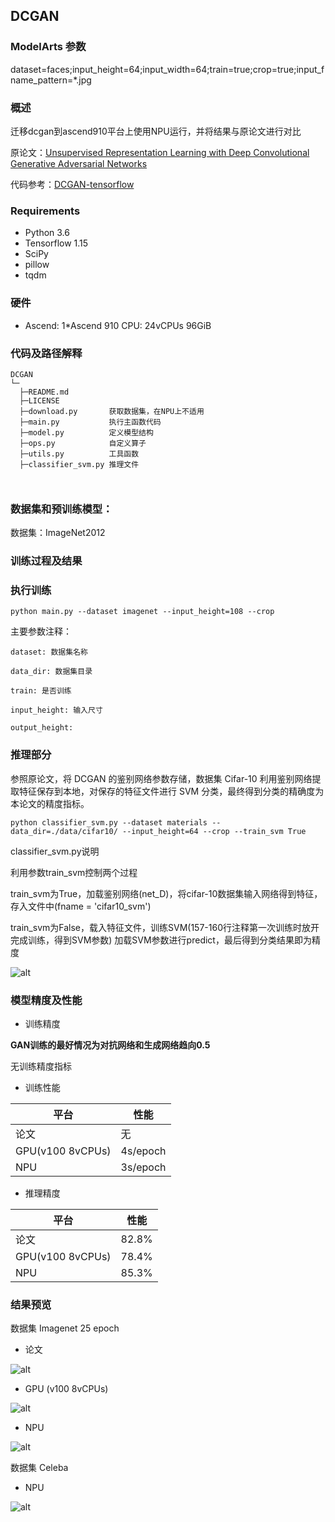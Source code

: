 ## DCGAN

### ModelArts 参数
dataset=faces;input_height=64;input_width=64;train=true;crop=true;input_fname_pattern=*.jpg

### 概述
迁移dcgan到ascend910平台上使用NPU运行，并将结果与原论文进行对比

原论文：[Unsupervised Representation Learning with Deep Convolutional Generative Adversarial Networks](https://arxiv.org/abs/1511.06434)

代码参考：[DCGAN-tensorflow](https://github.com/carpedm20/DCGAN-tensorflow)

### Requirements
* Python 3.6 
* Tensorflow 1.15
* SciPy
* pillow
* tqdm

### 硬件
* Ascend: 1*Ascend 910 CPU: 24vCPUs 96GiB

### 代码及路径解释
```
DCGAN
└─
  ├─README.md
  ├─LICENSE  
  ├─download.py       获取数据集，在NPU上不适用
  ├─main.py           执行主函数代码
  ├─model.py          定义模型结构
  ├─ops.py            自定义算子
  ├─utils.py          工具函数
  ├─classifier_svm.py 推理文件
  
  
```
### 数据集和预训练模型：

数据集：ImageNet2012


### 训练过程及结果



### 执行训练

```shell
python main.py --dataset imagenet --input_height=108 --crop
```


主要参数注释：
```
dataset: 数据集名称

data_dir: 数据集目录

train: 是否训练

input_height: 输入尺寸

output_height: 

```


### 推理部分
参照原论文，将 DCGAN 的鉴别网络参数存储，数据集 Cifar-10 利用鉴别网络提取特征保存到本地，对保存的特征文件进行 SVM 分类，最终得到分类的精确度为本论文的精度指标。

```shell
python classifier_svm.py --dataset materials --data_dir=./data/cifar10/ --input_height=64 --crop --train_svm True
```

classifier_svm.py说明

利用参数train_svm控制两个过程

train_svm为True，加载鉴别网络(net_D)，将cifar-10数据集输入网络得到特征，存入文件中(fname = 'cifar10_svm')

train_svm为False，载入特征文件，训练SVM(157-160行注释第一次训练时放开完成训练，得到SVM参数)
加载SVM参数进行predict，最后得到分类结果即为精度

![alt](./images/SVM.png)

### 模型精度及性能
* 训练精度

**GAN训练的最好情况为对抗网络和生成网络趋向0.5**

无训练精度指标

* 训练性能

| 平台                  | 性能       |
|---------------------|----------|
| 论文                  | 无        |
| GPU(v100 8vCPUs) | 4s/epoch |
| NPU                 | 3s/epoch |

* 推理精度

|  平台   | 性能    |
|  ----  |-------|
| 论文  | 82.8% |
| GPU(v100 8vCPUs)  | 78.4% |
| NPU  | 85.3% |2

### 结果预览
数据集 Imagenet 25 epoch
* 论文

![alt](./images/paper_iamgenet.png)

* GPU (v100 8vCPUs)


![alt](./images/gpu_imagenet.png)

* NPU

![alt](./images/npu_imagenet.png)

数据集 Celeba
* NPU

![alt](./images/npu_celeba.png)